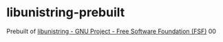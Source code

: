libunistring-prebuilt
=====================
Prebuilt of [libunistring - GNU Project - Free Software Foundation (FSF)](https://www.gnu.org/software/libunistring/)
00
